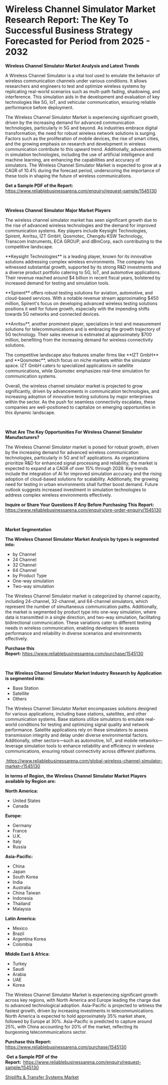 <p><h1>Wireless Channel Simulator Market Research Report: The Key To Successful Business Strategy Forecasted for Period from 2025 - 2032</h1></p><p><strong>Wireless Channel Simulator Market Analysis and Latest Trends</strong></p>
<p><p>A Wireless Channel Simulator is a vital tool used to emulate the behavior of wireless communication channels under various conditions. It allows researchers and engineers to test and optimize wireless systems by replicating real-world scenarios such as multi-path fading, shadowing, and interference. This simulation aids in the development and evaluation of key technologies like 5G, IoT, and vehicular communication, ensuring reliable performance before deployment.</p><p>The Wireless Channel Simulator Market is experiencing significant growth, driven by the increasing demand for advanced communication technologies, particularly in 5G and beyond. As industries embrace digital transformation, the need for robust wireless network solutions is surging. Factors such as the proliferation of mobile devices, the rise of smart cities, and the growing emphasis on research and development in wireless communication contribute to this upward trend. Additionally, advancements in simulation technologies, including the use of artificial intelligence and machine learning, are enhancing the capabilities and accuracy of simulators. The Wireless Channel Simulator Market is expected to grow at a CAGR of 10.4% during the forecast period, underscoring the importance of these tools in shaping the future of wireless communications.</p></p>
<p><strong>Get a Sample PDF of the Report:&nbsp;</strong> <a href="https://www.reliablebusinessarena.com/enquiry/request-sample/1545130?utm_campaign=3577&utm_medium=2&utm_source=Github&utm_content=ia&utm_term=11042025&utm_id=wireless-channel-simulator">https://www.reliablebusinessarena.com/enquiry/request-sample/1545130</a></p>
<p>&nbsp;</p>
<p><strong>Wireless Channel Simulator Major Market Players</strong></p>
<p><p>The wireless channel simulator market has seen significant growth due to the rise of advanced wireless technologies and the demand for improved communication systems. Key players include Keysight Technologies, Spirent, Anritsu, IZT GmbH, Qosmotec, Chengdu KSW Technology, Transcom Instruments, ECA GROUP, and dBmCorp, each contributing to the competitive landscape.</p><p>**Keysight Technologies** is a leading player, known for its innovative solutions addressing complex wireless environments. The company has witnessed substantial growth, supported by its strong R&D investments and a diverse product portfolio catering to 5G, IoT, and automotive applications. Their revenue reached around $4 billion in recent fiscal years, bolstered by increased demand for testing and simulation tools.</p><p>**Spirent** offers robust testing solutions for aviation, automotive, and cloud-based services. With a notable revenue stream approximating $450 million, Spirent's focus on developing advanced wireless testing solutions positions it well for future growth, especially with the impending shifts towards 5G networks and connected devices.</p><p>**Anritsu**, another prominent player, specializes in test and measurement solutions for telecommunications and is embracing the growth trajectory of 5G technology. Their sales revenue is estimated at approximately $700 million, benefiting from the increasing demand for wireless connectivity solutions.</p><p>The competitive landscape also features smaller firms like **IZT GmbH** and **Qosmotec**, which focus on niche markets within the simulator space. IZT GmbH caters to specialized applications in satellite communications, while Qosmotec emphasizes real-time simulation for communication systems.</p><p>Overall, the wireless channel simulator market is projected to grow significantly, driven by advancements in communication technologies, and increasing adoption of innovative testing solutions by major enterprises within the sector. As the push for seamless connectivity escalates, these companies are well-positioned to capitalize on emerging opportunities in this dynamic landscape.</p></p>
<p>&nbsp;</p>
<p><strong>What Are The Key Opportunities For Wireless Channel Simulator Manufacturers?</strong></p>
<p><p>The Wireless Channel Simulator market is poised for robust growth, driven by the increasing demand for advanced wireless communication technologies, particularly in 5G and IoT applications. As organizations prioritize R&D for enhanced signal processing and reliability, the market is expected to expand at a CAGR of over 15% through 2028. Key trends include the integration of AI for improved simulation accuracy and the rising adoption of cloud-based solutions for scalability. Additionally, the growing need for testing in urban environments shall further boost demand. Future outlook suggests increased investment in simulation technologies to address complex wireless environments effectively.</p></p>
<p><strong>Inquire or Share Your Questions If Any Before Purchasing This Report:</strong> <a href="https://www.reliablebusinessarena.com/enquiry/pre-order-enquiry/1545130?utm_campaign=3577&utm_medium=2&utm_source=Github&utm_content=ia&utm_term=11042025&utm_id=wireless-channel-simulator">https://www.reliablebusinessarena.com/enquiry/pre-order-enquiry/1545130</a></p>
<p>&nbsp;</p>
<p><strong>Market Segmentation</strong></p>
<p><strong>The Wireless Channel Simulator Market Analysis by types is segmented into:</strong></p>
<p><ul><li>by Channel</li><li>24 Channel</li><li>32 Channel</li><li>64 Channel</li><li>by Product Type</li><li>One-way simulation</li><li>Two-way simulation</li></ul></p>
<p><p>The Wireless Channel Simulator market is categorized by channel capacity, including 24-channel, 32-channel, and 64-channel simulators, which represent the number of simultaneous communication paths. Additionally, the market is segmented by product type into one-way simulation, where data is transmitted in a single direction, and two-way simulation, facilitating bidirectional communication. These variations cater to different testing needs in wireless communication, enabling developers to assess performance and reliability in diverse scenarios and environments effectively.</p></p>
<p><strong>Purchase this Report:&nbsp;</strong><a href="https://www.reliablebusinessarena.com/purchase/1545130?utm_campaign=3577&utm_medium=2&utm_source=Github&utm_content=ia&utm_term=11042025&utm_id=wireless-channel-simulator">https://www.reliablebusinessarena.com/purchase/1545130</a></p>
<p>&nbsp;</p>
<p><strong>The Wireless Channel Simulator Market Industry Research by Application is segmented into:</strong></p>
<p><ul><li>Base Station</li><li>Satellite</li><li>Others</li></ul></p>
<p><p>The Wireless Channel Simulator Market encompasses solutions designed for various applications, including base stations, satellites, and other communication systems. Base stations utilize simulators to emulate real-world conditions for testing and optimizing signal quality and network performance. Satellite applications rely on these simulators to assess transmission integrity and delay under diverse environmental factors. Additionally, other sectors—such as automotive, IoT, and mobile networks—leverage simulation tools to enhance reliability and efficiency in wireless communications, ensuring robust connectivity across different platforms.</p></p>
<p><a href="https://www.reliablebusinessarena.com/global-wireless-channel-simulator-market-r1545130?utm_campaign=3577&utm_medium=2&utm_source=Github&utm_content=ia&utm_term=11042025&utm_id=wireless-channel-simulator">&nbsp;https://www.reliablebusinessarena.com/global-wireless-channel-simulator-market-r1545130</a></p>
<p><strong>In terms of Region, the Wireless Channel Simulator Market Players available by Region are:</strong></p>
<p>
    <p> <strong> North America: </strong>
        <ul>
            <li>United States</li>
            <li>Canada</li>
        </ul>
        </p> 
    <p> <strong> Europe: </strong>
        <ul>
            <li>Germany</li>
            <li>France</li>
            <li>U.K.</li>
            <li>Italy</li>
            <li>Russia</li>
        </ul>
        </p> 
    <p> <strong> Asia-Pacific: </strong>
        <ul>
            <li>China</li>
            <li>Japan</li>
            <li>South Korea</li>
            <li>India</li>
            <li>Australia</li>
            <li>China Taiwan</li>
            <li>Indonesia</li>
            <li>Thailand</li>
            <li>Malaysia</li>
        </ul>
        </p> 
    <p> <strong> Latin America: </strong>
        <ul>
            <li>Mexico</li>
            <li>Brazil</li>
            <li>Argentina Korea</li>
            <li>Colombia</li>
        </ul>
        </p> 
    <p> <strong> Middle East & Africa: </strong>
        <ul>
            <li>Turkey</li>
            <li>Saudi</li>
            <li>Arabia</li>
            <li>UAE</li>
            <li>Korea</li>
        </ul>
    </p>
    </p>
<p><p>The Wireless Channel Simulator Market is experiencing significant growth across key regions, with North America and Europe leading the charge due to advanced technological adoption. Asia-Pacific is projected to witness the fastest growth, driven by increasing investments in telecommunications. North America is expected to hold approximately 35% market share, followed by Europe at 30%. Asia-Pacific is predicted to capture around 25%, with China accounting for 20% of the market, reflecting its burgeoning telecommunications sector.</p></p>
<p><strong>Purchase this Report: </strong><a href="https://www.reliablebusinessarena.com/purchase/1545130?utm_campaign=3577&utm_medium=2&utm_source=Github&utm_content=ia&utm_term=11042025&utm_id=wireless-channel-simulator">https://www.reliablebusinessarena.com/purchase/1545130</a></p>
<p>&nbsp;<strong>Get a Sample PDF of the Report:&nbsp;&nbsp;</strong><a href="https://www.reliablebusinessarena.com/enquiry/request-sample/1545130?utm_campaign=3577&utm_medium=2&utm_source=Github&utm_content=ia&utm_term=11042025&utm_id=wireless-channel-simulator">https://www.reliablebusinessarena.com/enquiry/request-sample/1545130</a></p>
<p><strong></strong></p>
<p><p><a href="https://github.com/dolorespeddico90/Market-Research-Report-List-1/blob/main/shiplifts-transfer-systems-market.md?utm_campaign=3577&utm_medium=2&utm_source=Github&utm_content=ia&utm_term=11042025&utm_id=wireless-channel-simulator">Shiplifts & Transfer Systems Market</a></p></p>